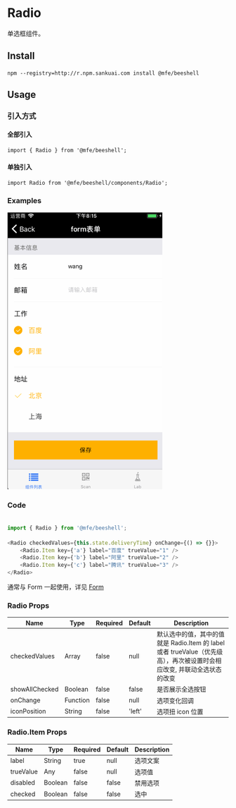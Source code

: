 # Radio
单选框组件。

## Install

```
npm --registry=http://r.npm.sankuai.com install @mfe/beeshell
```

## Usage

### 引入方式
#### 全部引入
```
import { Radio } from '@mfe/beeshell';
```

#### 单独引入
```
import Radio from '@mfe/beeshell/components/Radio';
```

### Examples
![image](../images/Form/1.gif)


### Code

```js

import { Radio } from '@mfe/beeshell';

<Radio checkedValues={this.state.deliveryTime} onChange={() => {}}>
    <Radio.Item key={'a'} label="百度" trueValue="1" />
    <Radio.Item key={'b'} label="阿里" trueValue="2" />
    <Radio.Item key={'c'} label="腾讯" trueValue="3" />
</Radio>
```

通常与 Form 一起使用，详见 [Form](./Form.md)

### Radio Props

| Name | Type | Required | Default | Description |
| ---- | ---- | ---- | ---- | ---- |
| checkedValues | Array | false | null | 默认选中的值，其中的值就是 Radio.Item 的 label 或者 trueValue（优先级高），再次被设置时会相应改变, 并联动全选状态的改变 |
| showAllChecked | Boolean | false | false | 是否展示全选按钮 |
| onChange | Function | false | null | 选项变化回调 |
| iconPosition | String | false | 'left' | 选项扭 icon 位置 |


### Radio.Item Props
| Name | Type | Required | Default | Description |
| ---- | ---- | ---- | ---- | ---- |
| label | String | true | null | 选项文案 |
| trueValue | Any | false | null | 选项值 |
| disabled | Boolean | false | false | 禁用选项 |
| checked | Boolean | false | false | 选中 |
